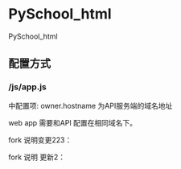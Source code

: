 # PySchool_html
PySchool_html

## 配置方式
### /js/app.js
中配置项: owner.hostname 为API服务端的域名地址

web app 需要和API 配置在相同域名下。

fork 说明变更223：

fork 说明 更新2：
 